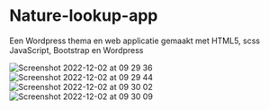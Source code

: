 # Nature-lookup-app
Een Wordpress thema en web applicatie gemaakt met HTML5, scss JavaScript, Bootstrap en Wordpress  


![Screenshot 2022-12-02 at 09 29 36](https://user-images.githubusercontent.com/94444127/205303908-1b60c251-96cb-4895-b9d4-564369798801.png)
![Screenshot 2022-12-02 at 09 29 44](https://user-images.githubusercontent.com/94444127/205304035-35942a88-077a-410f-82ec-f8fef5f6943e.png)
![Screenshot 2022-12-02 at 09 30 02](https://user-images.githubusercontent.com/94444127/205303915-0d80fddf-2110-489b-aebc-e9e9786626d2.png)
![Screenshot 2022-12-02 at 09 30 09](https://user-images.githubusercontent.com/94444127/205303926-aef36cd6-1225-41e2-8ae3-a8ab1e9de06d.png)
